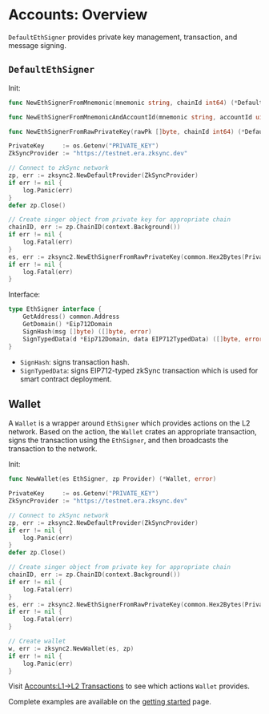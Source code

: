 # Accounts: Overview

`DefaultEthSigner` provides private key management, transaction, and message
signing.

## `DefaultEthSigner`

Init:

```go
func NewEthSignerFromMnemonic(mnemonic string, chainId int64) (*DefaultEthSigner, error)

func NewEthSignerFromMnemonicAndAccountId(mnemonic string, accountId uint32, chainId int64) (*DefaultEthSigner, error)

func NewEthSignerFromRawPrivateKey(rawPk []byte, chainId int64) (*DefaultEthSigner, error)
```

```go
PrivateKey     := os.Getenv("PRIVATE_KEY")
ZkSyncProvider := "https://testnet.era.zksync.dev"

// Connect to zkSync network
zp, err := zksync2.NewDefaultProvider(ZkSyncProvider)
if err != nil {
	log.Panic(err)
}
defer zp.Close()

// Create singer object from private key for appropriate chain
chainID, err := zp.ChainID(context.Background())
if err != nil {
	log.Fatal(err)
}
es, err := zksync2.NewEthSignerFromRawPrivateKey(common.Hex2Bytes(PrivateKey), chainID.Int64())
if err != nil {
	log.Fatal(err)
}
```

Interface:

```go
type EthSigner interface {
	GetAddress() common.Address
	GetDomain() *Eip712Domain
	SignHash(msg []byte) ([]byte, error)
	SignTypedData(d *Eip712Domain, data EIP712TypedData) ([]byte, error)
}
```

- `SignHash`: signs transaction hash.
- `SignTypedData`: signs EIP712-typed zkSync transaction which is used
  for smart contract deployment.

## Wallet

A `Wallet` is a wrapper around `EthSigner` which provides actions on the L2 network.
Based on the action, the `Wallet` crates an appropriate transaction, signs the transaction using
the `EthSigner`, and then broadcasts the transaction to the network.

Init:

```go
func NewWallet(es EthSigner, zp Provider) (*Wallet, error)
```

```go
PrivateKey     := os.Getenv("PRIVATE_KEY")
ZkSyncProvider := "https://testnet.era.zksync.dev"

// Connect to zkSync network
zp, err := zksync2.NewDefaultProvider(ZkSyncProvider)
if err != nil {
	log.Panic(err)
}
defer zp.Close()

// Create singer object from private key for appropriate chain
chainID, err := zp.ChainID(context.Background())
if err != nil {
	log.Fatal(err)
}
es, err := zksync2.NewEthSignerFromRawPrivateKey(common.Hex2Bytes(PrivateKey), chainID.Int64())
if err != nil {
	log.Fatal(err)
}

// Create wallet
w, err := zksync2.NewWallet(es, zp)
if err != nil {
	log.Panic(err)
}
```

Visit [Accounts:L1->L2 Transactions](./accounts-l1-l2.md) to see which actions `Wallet` provides.

Complete examples are available on the [getting started](./getting-started.md) page.
